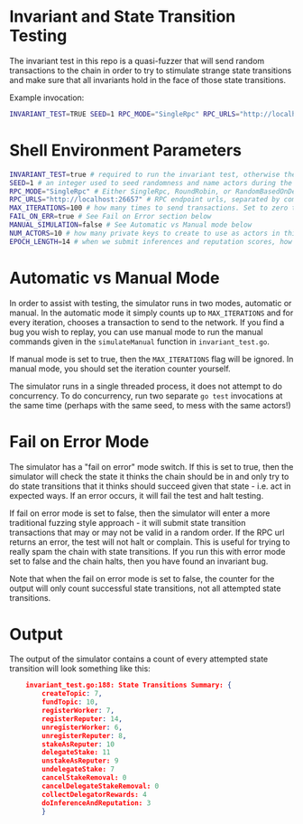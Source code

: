 # Invariant and State Transition Testing

The invariant test in this repo is a quasi-fuzzer that will send random transactions to the chain in order to try to stimulate strange state transitions and make sure that all invariants hold in the face of those state transitions.

Example invocation:

```bash
INVARIANT_TEST=TRUE SEED=1 RPC_MODE="SingleRpc" RPC_URLS="http://localhost:26657" MAX_ITERATIONS=100 FAIL_ON_ERR=true MANUAL_SIMULATION=false NUM_ACTORS=10 EPOCH_LENGTH=14 /usr/bin/go test -timeout 15m -run ^TestInvariantTestSuite$ -v ./test/invariant
```

# Shell Environment Parameters

```bash
INVARIANT_TEST=true # required to run the invariant test, otherwise the script will not run
SEED=1 # an integer used to seed randomness and name actors during the test (e.g. run3_actor7)
RPC_MODE="SingleRpc" # Either SingleRpc, RoundRobin, or RandomBasedOnDeterministicSeed - how to interact with multiple RPC endpoints
RPC_URLS="http://localhost:26657" # RPC endpoint urls, separated by comma if multiple
MAX_ITERATIONS=100 # how many times to send transactions. Set to zero to continue forever
FAIL_ON_ERR=true # See Fail on Error section below
MANUAL_SIMULATION=false # See Automatic vs Manual mode below
NUM_ACTORS=10 # how many private keys to create to use as actors in this play
EPOCH_LENGTH=14 # when we submit inferences and reputation scores, how long to wait in between the inference and the reputation
```

# Automatic vs Manual Mode

In order to assist with testing, the simulator runs in two modes, automatic or manual. In the automatic mode it simply counts up to `MAX_ITERATIONS` and for every iteration, chooses a transaction to send to the network. If you find a bug you wish to replay, you can use manual mode to run the manual commands given in the `simulateManual` function in `invariant_test.go`.

If manual mode is set to true, then the `MAX_ITERATIONS` flag will be ignored. In manual mode, you should set the iteration counter yourself.

The simulator runs in a single threaded process, it does not attempt to do concurrency. To do concurrency, run two separate `go test` invocations at the same time (perhaps with the same seed, to mess with the same actors!)

# Fail on Error Mode

The simulator has a "fail on error" mode switch. If this is set to true, then the simulator will check the state it thinks the chain should be in and only try to do state transitions that it thinks should succeed given that state - i.e. act in expected ways. If an error occurs, it will fail the test and halt testing.

If fail on error mode is set to false, then the simulator will enter a more traditional fuzzing style approach - it will submit state transition transactions that may or may not be valid in a random order. If the RPC url returns an error, the test will not halt or complain. This is useful for trying to really spam the chain with state transitions. If you run this with error mode set to false and the chain halts, then you have found an invariant bug.

Note that when the fail on error mode is set to false, the counter for the output will only count successful state transitions, not all attempted state transitions.

# Output

The output of the simulator contains a count of every attempted state transition will look something like this:

```json
    invariant_test.go:188: State Transitions Summary: {
        createTopic: 7, 
        fundTopic: 10, 
        registerWorker: 7, 
        registerReputer: 14, 
        unregisterWorker: 6, 
        unregisterReputer: 8, 
        stakeAsReputer: 10
        delegateStake: 11
        unstakeAsReputer: 9
        undelegateStake: 7
        cancelStakeRemoval: 0
        cancelDelegateStakeRemoval: 0
        collectDelegatorRewards: 4
        doInferenceAndReputation: 3
        }
```
